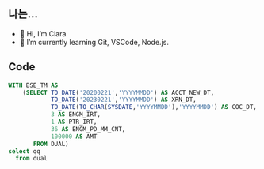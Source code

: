 ## 나는...
- 👋 Hi, I’m Clara
- 🌱 I’m currently learning Git, VSCode, Node.js.

## Code
```sql
WITH BSE_TM AS
    (SELECT TO_DATE('20200221','YYYYMMDD') AS ACCT_NEW_DT,
            TO_DATE('20230221','YYYYMMDD') AS XRN_DT,
            TO_DATE(TO_CHAR(SYSDATE,'YYYYMMDD'),'YYYYMMDD') AS COC_DT,
            3 AS ENGM_IRT,
            1 AS PTR_IRT,
            36 AS ENGM_PD_MM_CNT,
            100000 AS AMT
       FROM DUAL)
select qq
  from dual
```

<!---
jy-clara/jy-clara is a ✨ special ✨ repository because its `README.md` (this file) appears on your GitHub profile.
You can click the Preview link to take a look at your changes.
--->
